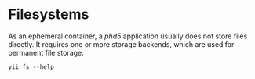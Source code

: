 # Filesystems

As an ephemeral container, a *phd5* application usually does not store files directly.
It requires one or more storage backends, which are used for permanent file storage.

    yii fs --help



